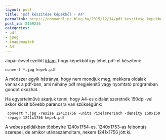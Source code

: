 ```yaml
---
layout: post
title: 'pdf készítése képekből - A4'
permalink: https://commandline.blog.hu/2015/12/14/pdf_keszitese_kepekbol_a4
post_id: 8169236
categories: 
- pdf
- jpeg
- imagemagick
- A4
---
```


Jópár évvel ezelőtt 
[írtam](http://commandline.blog.hu/2010/03/23/pdf_keszitese_kepekbol), hogy képekből így lehet pdf-et készíteni:

```
convert *.jpg kepek.pdf
```

A módszer egyik hátránya, hogy nem mondjuk meg, mekkora oldalak vannak a pdf-ben, ami néhány pdf megjelenítő vagy nyomtató programban gondot okozhat.

Ha egyértelművé akarjuk tenni, hogy A4-es oldalat szeretnék 150dpi-vel akkor kicsit bővebb parancsra van szükségünk:

```
 convert *.jpg -resize 1241x1756 -units PixelsPerInch -density 150x150 -repage 1241x1756 kepek.pdf
```

A webes példákban többnyire 1240x1754-es, 1240x1753-as felbontás szerepel, de amikor utánaszámoltam, nekem 1241x1756 jött ki.

 